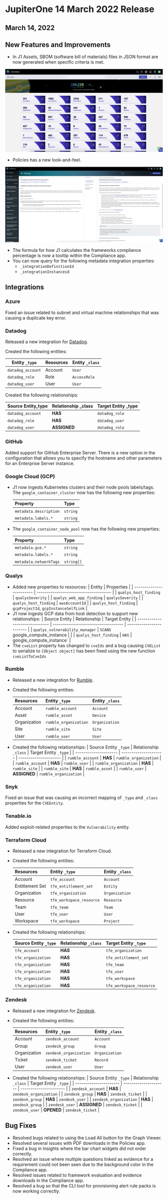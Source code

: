 # JupiterOne 14 March 2022 Release

## March 14, 2022

## New Features and Improvements
- In J1 Assets, SBOM (software bill of materials) files in JSON format are now generated when specific criteria is met.

![](../assets/SBOM.png)

- Policies has a new look-and-feel.

![](../assets/updatedpolicies.png)
- The formula for how J1 calculates the frameworks compliance percentage is now a tooltip within the Compliance app.
- You can now query for the following metadata integration properties:
  - `_integrationDefinitionId`
  - `_integrationInstanceid`

## Integrations

### Azure
Fixed an issue related to subnet and virtual machine relationships that was causing a duplicate key error.

### Datadog
Released a new integration for [Datadog](https://www.datadog.com).

Created the following entities:

| Entity `_type`    | Resources | Entity `_class` |
| ----------------- | --------- | --------------- |
| `datadog_account` | Account   | `User`          |
| `datadog_role`    | Role      | `AccessRole`    |
| `datadog_user`    | User      | `User`          |

Created the following relationships:

| Source Entity_type | Relationship _class | Target Entity _type |
| ------------------ | ------------------- | ------------------- |
| `datadog_account`  | **HAS**             | `datadog_role`      |
| `datadog_role`     | **HAS**             | `datadog_user`      |
| `datadog_user`     | **ASSIGNED**        | `datadog_role`      |

### GitHub

Added support for GitHub Enterprise Server. There is a new option in the configuration that allows you to specify the hostname and other parameters for an Enterprise Server instance.

### Google Cloud (GCP)
- J1 now ingests Kubernetes clusters and their node pools labels/tags. The  `google_container_cluster` now has the following new properties:

  | Property               | Type     |
  | ---------------------- | -------- |
  | `metadata.description` | `string` |
  | `metadata.labels.*`    | `string` |
- The `google_container_node_pool` now has the following new properties:

  | Property               | Type       |
  | ---------------------- | ---------- |
  | `metadata.gce.*`       | `string`   |
  | `metadata.labels.*`    | `string`   |
  | `metadata.networkTags` | `string[]` |
### Qualys
- Added new properties to resources:
  | Entity                   | Properties                            |
  | ------------------------ | ------------------------------------- |
  | `qualys_host_finding`    | `qualysSeverity`                      |
  | `qualys_web_app_finding` | `qualysSeverity`                      |
  | `qualys_host_finding`    | `awsAccountId`                        |
  | `qualys_host_finding`    | `gcpProjectId`, `gcpInstanceSelfLink` |
- J1 now ingests GCP data from host detection to support new relationships:
  | Source Entity                  | Relationship                        | Target Entity            |
  | ------------------------------ | ----------------------------------- | ------------------------ |
  | `qualys_vulnerability_manager` | `SCANS`     google_compute_instance |                          |
  | `qualys_host_finding`          | `HAS`                               | google_compute_instance` |
- The `cveList` property has changed to `cveIds` and a bug causing `CVEList` to serialize to `[Object object]` has been fixed using the new function `cveListToCveIds`
### Rumble
- Released a new integration for [Rumble](https://www.rumble.run).

- Created the following entities:

  | Resources    | Entity `_type`        | Entity `_class` |
  | ------------ | --------------------- | --------------- |
  | Account      | `rumble_account`      | `Account`       |
  | Asset        | `rumble_asset`        | `Device`        |
  | Organization | `rumble_organization` | `Organization`  |
  | Site         | `rumble_site`         | `Site`          |
  | User         | `rumble_user`         | `User`          |
- Created the following relationships:
  | Source Entity `_type` | Relationship `_class` | Target Entity `_type` |
  | --------------------- | --------------------- | --------------------- |
  | `rumble_account`      | **HAS**               | `rumble_organization` |
  | `rumble_account`      | **HAS**               | `rumble_user`         |
  | `rumble_organization` | **HAS**               | `rumble_site`         |
  | `rumble_site`         | **HAS**               | `rumble_asset`        |
  | `rumble_user`         | **ASSIGNED**          | `rumble_organization` |
### Snyk
Fixed an issue that was causing an incorrect mapping of `_type` and `_class` properties for the `CVEEntity`.

### Tenable.io
Added exploit-related properties to the `Vulnerability` entity.

### Terraform Cloud
- Released a new integration for Terraform Cloud.

- Created the following entities:

  | Resources       | Entity `_type`           | Entity `_class` |
  | --------------- | ------------------------ | --------------- |
  | Account         | `tfe_account`            | `Account`       |
  | Entitlement Set | `tfe_entitlement_set`    | `Entity`        |
  | Organization    | `tfe_organization`       | `Organization`  |
  | Resource        | `tfe_workspace_resource` | `Resource`      |
  | Team            | `tfe_team`               | `Team`          |
  | User            | `tfe_user`               | `User`          |
  | Workspace       | `tfe_workspace`          | `Project`       |
- Created the following relationships:

  | Source Entity `_type` | Relationship `_class` | Target Entity `_type`    |
  | --------------------- | --------------------- | ------------------------ |
  | `tfe_account`         | **HAS**               | `tfe_organization`       |
  | `tfe_organization`    | **HAS**               | `tfe_entitlement_set`    |
  | `tfe_organization`    | **HAS**               | `tfe_team`               |
  | `tfe_organization`    | **HAS**               | `tfe_user`               |
  | `tfe_organization`    | **HAS**               | `tfe_workspace`          |
  | `tfe_organization`    | **HAS**               | `tfe_workspace_resource` |
### Zendesk
- Released a new integration for [Zendesk](https://www.zendesk.com).

- Created the following entities:

  | Resources    | Entity `_type`         | Entity `_class` |
  | ------------ | ---------------------- | --------------- |
  | Account      | `zendesk_account`      | `Account`       |
  | Group        | `zendesk_group`        | `Group`         |
  | Organization | `zendesk_organization` | `Organization`  |
  | Ticket       | `zendesk_ticket`       | `Record`        |
  | User         | `zendesk_user`         | `User`          |

- Created the following relationships:
  | Source Entity `_type`  | Relationship `_class` | Target Entity `_type`  |
  | ---------------------- | --------------------- | ---------------------- |
  | `zendesk_account`      | **HAS**               | `zendesk_organization` |
  | `zendesk_group`        | **HAS**               | `zendesk_ticket`       |
  | `zendesk_group`        | **HAS**               | `zendesk_user`         |
  | `zendesk_organization` | **HAS**               | `zendesk_group`        |
  | `zendesk_user`         | **ASSIGNED**          | `zendesk_ticket`       |
  | `zendesk_user`         | **OPENED**            | `zendesk_ticket`       |


## Bug Fixes

-  Resolved bugs related to using the Load All button for the Graph Viewer.
-  Resolved several issues with PDF downloads in the Policies app.
-  Fixed a bug in Insights where the bar chart widgets did not order correctly.
-  Resolved an issue where multiple questions linked as evidence for a requirement could not been seen due to the background color in the Compliance app.
-  Resolved issues related to framework evaluation and evidence downloads in the Compliance app. 
-  Resolved a bug so that the CLI tool for provisioning alert rule packs is now working correctly.

